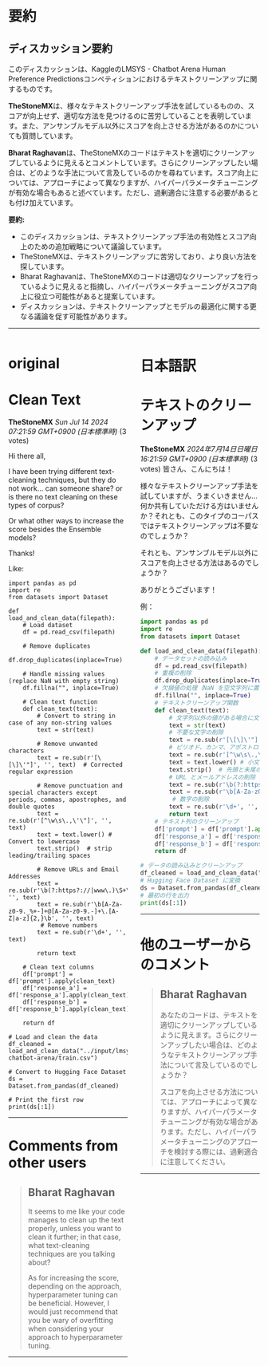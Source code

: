 # 要約 
## ディスカッション要約

このディスカッションは、KaggleのLMSYS - Chatbot Arena Human Preference Predictionsコンペティションにおけるテキストクリーンアップに関するものです。

**TheStoneMX**は、様々なテキストクリーンアップ手法を試しているものの、スコアが向上せず、適切な方法を見つけるのに苦労していることを表明しています。また、アンサンブルモデル以外にスコアを向上させる方法があるのかについても質問しています。

**Bharat Raghavan**は、TheStoneMXのコードはテキストを適切にクリーンアップしているように見えるとコメントしています。さらにクリーンアップしたい場合は、どのような手法について言及しているのかを尋ねています。スコア向上については、アプローチによって異なりますが、ハイパーパラメータチューニングが有効な場合もあると述べています。ただし、過剰適合に注意する必要があるとも付け加えています。

**要約:**

* このディスカッションは、テキストクリーンアップ手法の有効性とスコア向上のための追加戦略について議論しています。
* TheStoneMXは、テキストクリーンアップに苦労しており、より良い方法を探しています。
* Bharat Raghavanは、TheStoneMXのコードは適切なクリーンアップを行っているように見えると指摘し、ハイパーパラメータチューニングがスコア向上に役立つ可能性があると提案しています。
* ディスカッションは、テキストクリーンアップとモデルの最適化に関する更なる議論を促す可能性があります。 


---


<style>
.column-left{
  float: left;
  width: 47.5%;
  text-align: left;
}
.column-right{
  float: right;
  width: 47.5%;
  text-align: left;
}
.column-one{
  float: left;
  width: 100%;
  text-align: left;
}
</style>


<div class="column-left">

# original

# Clean Text

**TheStoneMX** *Sun Jul 14 2024 07:21:59 GMT+0900 (日本標準時)* (3 votes)

Hi there all,

I have been trying different text-cleaning techniques, but they do not work… can someone share? or is there no text cleaning on these types of corpus?

Or what other ways to increase the score besides the Ensemble models?

Thanks!

Like:

```
import pandas as pd
import re
from datasets import Dataset

def load_and_clean_data(filepath):
    # Load dataset
    df = pd.read_csv(filepath)

    # Remove duplicates
    df.drop_duplicates(inplace=True)

    # Handle missing values (replace NaN with empty string)
    df.fillna("", inplace=True)

    # Clean text function
    def clean_text(text):
        # Convert to string in case of any non-string values
        text = str(text)

        # Remove unwanted characters
        text = re.sub(r'[\[\]\'"]', '', text)  # Corrected regular expression

        # Remove punctuation and special characters except periods, commas, apostrophes, and double quotes
        text = re.sub(r'[^\w\s\.,\'\"]', '', text)       
        text = text.lower() # Convert to lowercase
        text.strip()  # strip leading/trailing spaces

        # Remove URLs and Email Addresses
        text = re.sub(r'\b(?:https?://|www\.)\S+\b', '', text)
        text = re.sub(r'\b[A-Za-z0-9._%+-]+@[A-Za-z0-9.-]+\.[A-Z|a-z]{2,}\b', '', text)
         # Remove numbers
        text = re.sub(r'\d+', '', text)

        return text

    # Clean text columns
    df['prompt'] = df['prompt'].apply(clean_text)
    df['response_a'] = df['response_a'].apply(clean_text)
    df['response_b'] = df['response_b'].apply(clean_text)

    return df

# Load and clean the data
df_cleaned = load_and_clean_data("../input/lmsys-chatbot-arena/train.csv")

# Convert to Hugging Face Dataset
ds = Dataset.from_pandas(df_cleaned)

# Print the first row 
print(ds[:1])

```



---

 # Comments from other users

> ## Bharat Raghavan
> 
> It seems to me like your code manages to clean up the text properly, unless you want to clean it further; in that case, what text-cleaning techniques are you talking about?
> 
> As for increasing the score, depending on the approach, hyperparameter tuning can be beneficial. However, I would just recommend that you be wary of overfitting when considering your approach to hyperparameter tuning.
> 
> 
> 


---



</div>
<div class="column-right">

# 日本語訳

# テキストのクリーンアップ

**TheStoneMX** *2024年7月14日日曜日 16:21:59 GMT+0900 (日本標準時)* (3 votes)
皆さん、こんにちは！

様々なテキストクリーンアップ手法を試していますが、うまくいきません…何か共有していただける方はいませんか？それとも、このタイプのコーパスではテキストクリーンアップは不要なのでしょうか？

それとも、アンサンブルモデル以外にスコアを向上させる方法はあるのでしょうか？

ありがとうございます！

例：

```python
import pandas as pd
import re
from datasets import Dataset

def load_and_clean_data(filepath):
    # データセットの読み込み
    df = pd.read_csv(filepath)
    # 重複の削除
    df.drop_duplicates(inplace=True)
    # 欠損値の処理（NaN を空文字列に置き換え）
    df.fillna("", inplace=True)
    # テキストクリーンアップ関数
    def clean_text(text):
        # 文字列以外の値がある場合に文字列に変換
        text = str(text)
        # 不要な文字の削除
        text = re.sub(r'[\[\]\'"]', '', text)  # 正規表現を修正
        # ピリオド、カンマ、アポストロフィ、ダブルクォート以外の句読点と特殊文字を削除
        text = re.sub(r'[^\w\s\.,\'\"]', '', text)       
        text = text.lower() # 小文字に変換
        text.strip()  # 先頭と末尾のスペースを削除
        # URL とメールアドレスの削除
        text = re.sub(r'\b(?:https?://|www\.)\S+\b', '', text)
        text = re.sub(r'\b[A-Za-z0-9._%+-]+@[A-Za-z0-9.-]+\.[A-Z|a-z]{2,}\b', '', text)
         # 数字の削除
        text = re.sub(r'\d+', '', text)
        return text
    # テキスト列のクリーンアップ
    df['prompt'] = df['prompt'].apply(clean_text)
    df['response_a'] = df['response_a'].apply(clean_text)
    df['response_b'] = df['response_b'].apply(clean_text)
    return df

# データの読み込みとクリーンアップ
df_cleaned = load_and_clean_data("../input/lmsys-chatbot-arena/train.csv")
# Hugging Face Dataset に変換
ds = Dataset.from_pandas(df_cleaned)
# 最初の行を出力
print(ds[:1])
```

---
# 他のユーザーからのコメント

> ## Bharat Raghavan
> 
> あなたのコードは、テキストを適切にクリーンアップしているように見えます。さらにクリーンアップしたい場合は、どのようなテキストクリーンアップ手法について言及しているのでしょうか？
> 
> スコアを向上させる方法については、アプローチによって異なりますが、ハイパーパラメータチューニングが有効な場合があります。ただし、ハイパーパラメータチューニングのアプローチを検討する際には、過剰適合に注意してください。
> 
> 
> 
---



</div>